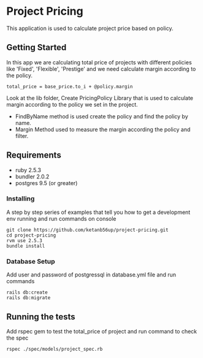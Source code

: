 # Project Pricing

This application is used to calculate project price based on policy.

## Getting Started

In this app we are calculating total price of projects with different policies  like 'Fixed', 'Flexible', 'Prestige' and we need calculate margin according to the policy. 

```
total_price = base_price.to_i + @policy.margin
```
Look at the lib folder, Create PricingPolicy Library that is used to calculate margin according to the policy we set in the project. 
* FindByName method is used create the policy and find the policy by name.  
* Margin Method used to measure the margin according the policy and filter.
 
## Requirements
* ruby 2.5.3
* bundler 2.0.2
* postgres 9.5 (or greater)

### Installing

A step by step series of examples that tell you how to get a development env running and run commands on console

```
git clone https://github.com/ketanb56up/project-pricing.git
cd project-pricing
rvm use 2.5.3
bundle install
```
### Database Setup
Add user and password of postgressql in database.yml file and run commands
```
rails db:create
rails db:migrate
```
## Running the tests

Add rspec gem to test the total_price of project and run command to check the spec
```
rspec ./spec/models/project_spec.rb
```

